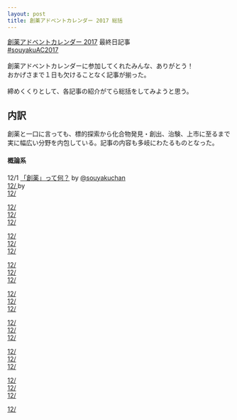 ```yaml
---
layout: post
title: 創薬アドベントカレンダー 2017 総括
---
```


[創薬アドベントカレンダー 2017](https://adventar.org/calendars/2412) 最終日記事<br>
[#souyakuAC2017](https://twitter.com/search?q=%23souyakuAC2017)<br>
<br>
創薬アドベントカレンダーに参加してくれたみんな、ありがとう！<br>
おかげさまで１日も欠けることなく記事が揃った。<br>
<br>
締めくくりとして、各記事の紹介がてら総括をしてみようと思う。<br>

## 内訳
創薬と一口に言っても、標的探索から化合物発見・創出、治験、上市に至るまで<br>
実に幅広い分野を内包している。記事の内容も多岐にわたるものとなった。

#### 概論系
12/1 [「創薬」って何？](https://souyakuchan.github.io/DrugDiscoveryIs/) by [@souyakuchan](https://twitter.com/souyakuchan)<br>
[12/ ]() by []()<br>
[12/ ]()<br>


[12/ ]()<br>
[12/ ]()<br>
[12/ ]()<br>


[12/ ]()<br>
[12/ ]()<br>
[12/ ]()<br>

[12/ ]()<br>
[12/ ]()<br>
[12/ ]()<br>

[12/ ]()<br>
[12/ ]()<br>
[12/ ]()<br>

[12/ ]()<br>
[12/ ]()<br>
[12/ ]()<br>

[12/ ]()<br>
[12/ ]()<br>
[12/ ]()<br>

[12/ ]()<br>
[12/ ]()<br>
[12/ ]()<br>

[12/ ]()<br>
